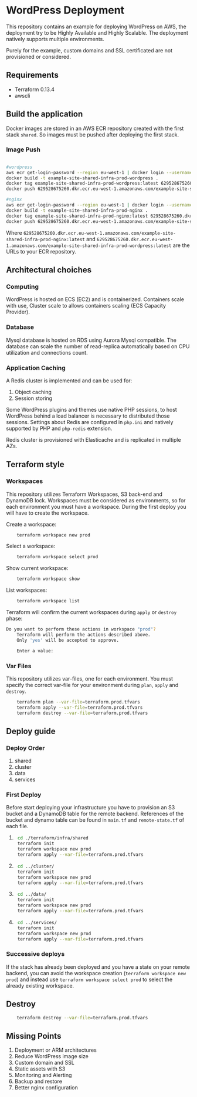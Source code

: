 # WordPress Deployment

This repository contains an example for deploying WordPress on AWS, the deployment try to be Highly Available and Highly Scalable. 
The deployment natively supports multiple environments.  

Purely for the example, custom domains and SSL certificated are not provisioned or considered.

## Requirements

- Terraform 0.13.4
- awscli

## Build the application

Docker images are stored in an AWS ECR repository created with the first stack `shared`. So images must be pushed after deploying the first stack.

### Image Push

```bash

#wordpress
aws ecr get-login-password --region eu-west-1 | docker login --username AWS --password-stdin 629528675260.dkr.ecr.eu-west-1.amazonaws.com
docker build -t example-site-shared-infra-prod-wordpress .
docker tag example-site-shared-infra-prod-wordpress:latest 629528675260.dkr.ecr.eu-west-1.amazonaws.com/example-site-shared-infra-prod-wordpress:latest
docker push 629528675260.dkr.ecr.eu-west-1.amazonaws.com/example-site-shared-infra-prod-wordpress:latest

#nginx
aws ecr get-login-password --region eu-west-1 | docker login --username AWS --password-stdin 629528675260.dkr.ecr.eu-west-1.amazonaws.com
docker build -t example-site-shared-infra-prod-nginx .
docker tag example-site-shared-infra-prod-nginx:latest 629528675260.dkr.ecr.eu-west-1.amazonaws.com/example-site-shared-infra-prod-nginx:latest
docker push 629528675260.dkr.ecr.eu-west-1.amazonaws.com/example-site-shared-infra-prod-nginx:latest
```

Where `629528675260.dkr.ecr.eu-west-1.amazonaws.com/example-site-shared-infra-prod-nginx:latest` and `629528675260.dkr.ecr.eu-west-1.amazonaws.com/example-site-shared-infra-prod-wordpress:latest` are the URLs to your ECR repository.

## Architectural choiches

### Computing

WordPress is hosted on ECS (EC2) and is containerized. Containers scale with use, Cluster scale to allows containers scaling (ECS Capacity Provider).

### Database

Mysql database is hosted on RDS using Aurora Mysql compatible. The database can scale the number of read-replica automatically based on CPU utilization and connections count.

### Application Caching

A Redis cluster is implemented and can be used for:

1. Object caching
2. Session storing

Some WordPress plugins and themes use native PHP sessions, to host WordPress behind a load balancer is necessary to distributed those sessions.
Settings about Redis are configured in `php.ini` and natively supported by PHP and `php-redis` extension.  

Redis cluster is provisioned with Elasticache and is replicated in multiple AZs.

## Terraform style

### Workspaces

This repository utilizes Terraform Workspaces, S3 back-end and DynamoDB lock. Workspaces must be considered as environments, so for each environment you must have a workspace.
During the first deploy you will have to create the workspace.  

Create a workspace:
```bash
    terraform workspace new prod
```

Select a workspace:
```bash
    terraform workspace select prod
```

Show current workspace:
```bash
    terraform workspace show
```

List workspaces:
```bash
    terraform workspace list
```

Terraform will confirm the current workspaces during `apply` or `destroy` phase:
```bash
Do you want to perform these actions in workspace "prod"?
    Terraform will perform the actions described above.
    Only 'yes' will be accepted to approve.

    Enter a value: 
```

### Var Files

This repository utilizes var-files, one for each environment. You must specify the correct var-file for your environment during `plan`, `apply` and `destroy`.

```bash
    terraform plan --var-file=terraform.prod.tfvars
    terraform apply --var-file=terraform.prod.tfvars
    terraform destroy --var-file=terraform.prod.tfvars
```

## Deploy guide

### Deploy Order

1. shared
2. cluster
3. data
4. services

### First Deploy

Before start deploying your infrastructure you have to provision an S3 bucket and a DynamoDB table for the remote backend. References of the bucket and dynamo table can be found in `main.tf` and `remote-state.tf` of each file.

1. ```bash
    cd ./terraform/infra/shared
    terraform init
    terraform workspace new prod
    terraform apply --var-file=terraform.prod.tfvars
    ```

2. ```bash
    cd ../cluster/
    terraform init
    terraform workspace new prod
    terraform apply --var-file=terraform.prod.tfvars
    ```

3. ```bash
    cd ../data/
    terraform init
    terraform workspace new prod
    terraform apply --var-file=terraform.prod.tfvars
    ```

4. ```bash
    cd ../services/
    terraform init
    terraform workspace new prod
    terraform apply --var-file=terraform.prod.tfvars
    ```

### Successive deploys

If the stack has already been deployed and you have a state on your remote backend, you can avoid the workspace creation (`terraform workspace new prod`) and instead use `terraform workspace select prod` to select the already existing workspace.

## Destroy

```bash
    terraform destroy --var-file=terraform.prod.tfvars
```

## Missing Points

1. Deployment or ARM architectures
2. Reduce WordPress image size
3. Custom domain and SSL
4. Static assets with S3
5. Monitoring and Alerting
6. Backup and restore
7. Better nginx configuration
